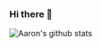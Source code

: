 ### Hi there 👋


![Aaron's github stats](https://github-readme-stats.vercel.app/api?username=chen2aaron&show_icons=true&theme=radical)
